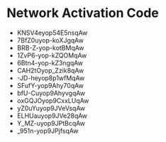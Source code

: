 # Network Activation Code
* KNSV4eyop54E5nsqAw
* 7BfZ0uyop-koXJgqAw
* BRB-Z-yop-kotBMqAw
* 1ZvP6-yop-kZQOMqAw
* 6Btn4-yop-kZ3ngqAw
* CAH2tOyop_Zzik8qAw
* -JD-heyop8p1wfMqAw
* SFufY-yop9Ahy70qAw
* bfU-Cuyop9AhyvgqAw
* oxGQJOyop9CxxLUqAw
* yZ0uYuyop9JVeVsqAw
* ELHUauyop9JVe28qAw
* Y_MZ-uyop9JPtBcqAw
* _951n-yop9JPjfsqAw